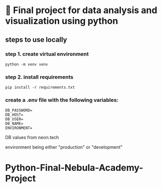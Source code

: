 # 🐍 Final project for data analysis and visualization using python

## steps to use locally

### step 1. create virtual environment

`python -m venv venv`

### step 2. install requirements

`pip install -r requirements.txt`

### create a .env file with the following variables:

```
DB_PASSWORD=
DB_HOST=
DB_USER=
DB_NAME=
ENVIRONMENT=
```

DB values from neon.tech

environment being either "production" or "development"
# Python-Final-Nebula-Academy-Project
